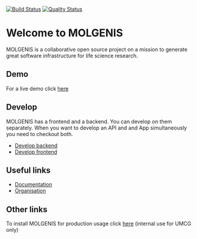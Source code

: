[![Build Status](https://travis-ci.org/molgenis/molgenis.svg?branch=master)](https://travis-ci.org/molgenis/molgenis)
[![Quality Status](https://sonarcloud.io/api/project_badges/measure?project=org.molgenis%3Amolgenis&metric=alert_status)](https://sonarcloud.io/dashboard?id=org.molgenis%3Amolgenis)
# Welcome to MOLGENIS
MOLGENIS is a collaborative open source project on a mission to generate great software infrastructure for life science research. 

## Demo
For a live demo click [here](https://molgenis.org/demo)

## Develop
MOLGENIS has a frontend and a backend. You can develop on them separately. When you want to develop an API and and App simultaneously you need to checkout both.

- [Develop backend](https://molgenis.gitbook.io/molgenis/guide-using-an-ide-for-backend.html)
- [Develop frontend](https://github.com/molgenis/molgenis-frontend/blob/master/README.md)

## Useful links
- [Documentation](https://molgenis.gitbook.io/molgenis/)
- [Organisation](https://molgenis.org) 

## Other links
To install MOLGENIS for production usage click [here](http://docs.gcc.rug.nl/molgenis) (internal use for UMCG only)
